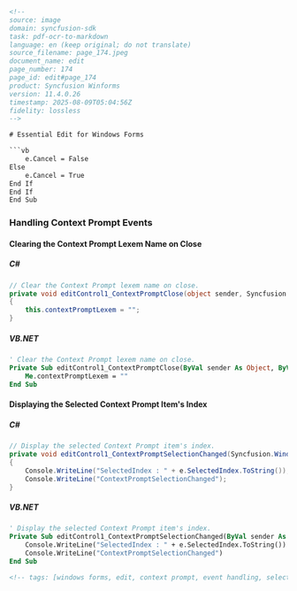 ```html
<!--
source: image
domain: syncfusion-sdk
task: pdf-ocr-to-markdown
language: en (keep original; do not translate)
source_filename: page_174.jpeg
document_name: edit
page_number: 174
page_id: edit#page_174
product: Syncfusion Winforms
version: 11.4.0.26
timestamp: 2025-08-09T05:04:56Z
fidelity: lossless
-->

# Essential Edit for Windows Forms

```vb
    e.Cancel = False
Else
    e.Cancel = True
End If
End If
End Sub
```

### Handling Context Prompt Events

#### Clearing the Context Prompt Lexem Name on Close

##### C#

```csharp
// Clear the Context Prompt lexem name on close.
private void editControl1_ContextPromptClose(object sender, Syncfusion.Windows.Forms.Edit.ContextPromptCloseEventArgs e)
{
    this.contextPromptLexem = "";
}
```

##### VB.NET

```vb
' Clear the Context Prompt lexem name on close.
Private Sub editControl1_ContextPromptClose(ByVal sender As Object, ByVal e As Syncfusion.Windows.Forms.Edit.ContextPromptCloseEventArgs)
    Me.contextPromptLexem = ""
End Sub
```

#### Displaying the Selected Context Prompt Item's Index

##### C#

```csharp
// Display the selected Context Prompt item's index.
private void editControl1_ContextPromptSelectionChanged(Syncfusion.Windows.Forms.Edit.Forms.Popup.ContextPrompt sender, Syncfusion.Windows.Forms.Edit.ContextPromptSelectionChangedEventArgs e)
{
    Console.WriteLine("SelectedIndex : " + e.SelectedIndex.ToString());
    Console.WriteLine("ContextPromptSelectionChanged");
}
```

##### VB.NET

```vb
' Display the selected Context Prompt item's index.
Private Sub editControl1_ContextPromptSelectionChanged(ByVal sender As Syncfusion.Windows.Forms.Edit.Forms.Popup.ContextPrompt, ByVal e As Syncfusion.Windows.Forms.Edit.ContextPromptSelectionChangedEventArgs)
    Console.WriteLine("SelectedIndex : " + e.SelectedIndex.ToString())
    Console.WriteLine("ContextPromptSelectionChanged")
End Sub
```

```html
<!-- tags: [windows forms, edit, context prompt, event handling, selection changed, lexem, clear, close] keywords: [windows forms, edit control, context prompt, event handling, selection changed, lexem, close, VB.NET, C#] -->
```